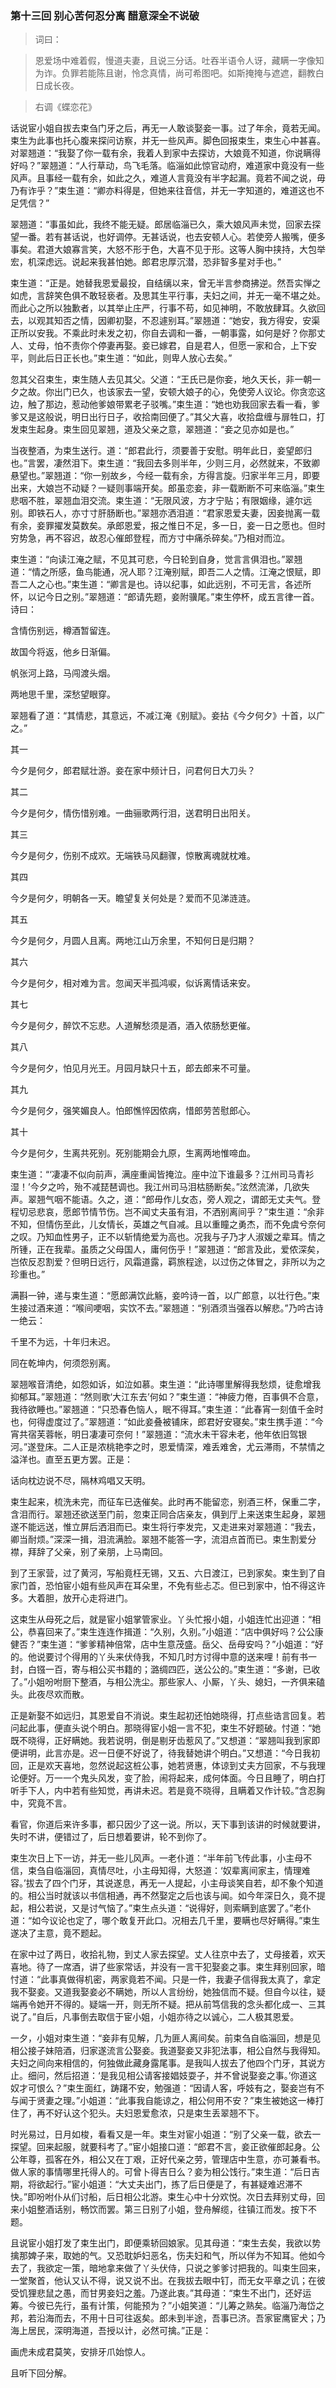<script type="text/javascript">
    var head = document.getElementsByTagName('head')[0];
    cssURL = '/public/article_1.css';
    linkTag = document.createElement('link');
    linkTag.href = cssURL;
    linkTag.setAttribute('type','text/css');
    linkTag.setAttribute('rel','stylesheet');
    head.appendChild(linkTag);
</script>
### 第十三回  别心苦何忍分离  醋意深全不说破 

> 词曰：

> 恩爱场中难着假，慢道夫妻，且说三分话。吐吞半语令人讶，藏瞒一字像知为诈。负罪若能陈且谢，怜念真情，尚可希图吧。如斯掩掩与遮遮，翻教白日成长夜。

> 右调《蝶恋花》

话说宦小姐自拔去束刍门牙之后，再无一人敢谈娶妾一事。过了年余，竟若无闻。束生为此事也托心腹来探问访察，并无一些风声。脚色回报束生，束生心中甚喜。对翠翘道：“我娶了你一载有余，我着人到家中去探访，大娘竟不知道，你说瞒得好吗？”翠翘道：“人行草动，鸟飞毛落。临淄如此惊官动府，难道家中竟没有一些风声。且事经一载有余，如此之久，难道人言竟没有半字起漏。竟若不闻之说，毋乃有诈乎？”束生道：“卿亦料得是，但她来往音信，并无一字知道的，难道这也不足凭信？”

翠翘道：“事虽如此，我终不能无疑。郎居临淄已久，乘大娘风声未觉，回家去探望一番。若有甚话说，也好调停。无甚话说，也去安顿人心。若使旁人搬嘴，便多事矣。君道大娘寡言笑，大怒不形于色，大喜不见于形。这等人胸中挟持，大包举宏，机深虑远。说起来我甚怕她。郎君忠厚沉潜，恐非智多星对手也。”

束生道：“正是。她替我恩爱最投，自结缡以来，曾无半言参商拂逆。然吾实惮之如虎，言辞笑色俱不敢轻亵者。及思其生平行事，夫妇之间，并无一毫不堪之处。而此心之所以独歉者，以其举止庄严，行事不苟，如见神明，不敢放肆耳。久欲回去，以观其知否之情，因卿初娶，不忍遽别耳。”翠翘道：“她安，我方得安，安渠正所以安我。不乘此时未发之初，你自去调和一番，一朝事露，如何是好？你那丈人、丈母，怕不责你个停妻再娶。妾已嫁君，自是君人，但愿一家和合，上下安平，则此后日正长也。”束生道：“如此，则卑人放心去矣。”

忽其父召束生，束生随人去见其父。父道：“王氏已是你妾，地久天长，非一朝一夕之故。你出门已久，也该家去一望，安顿大娘子的心，免使旁人议论。你贪恋这边，触了那边，惹动他爹娘带累老子驳嘴。”束生道：“她也劝我回家去看一看，爹爹又是这般说，明日出行日子，收拾南回便了。”其父大喜，收拾盘缠与扉牲口，打发束生起身。束生回见翠翘，道及父亲之意，翠翘道：“妾之见亦如是也。”

当夜整酒，为束生送行。道：“郎君此行，须要善于安慰。明年此日，妾望郎归也。”言罢，凄然泪下。束生道：“我回去多则半年，少则三月，必然就来，不致卿悬望也。”翠翘道：“你一别故乡，今经一载有余，方得言旋。归家半年三月，即要出来，大娘岂不动疑？一疑则事端开矣。郎虽恋妾，非一载断断不可来临淄。”束生悲咽不胜，翠翘血泪交流。束生道：“无限风波，方才宁贴；有限姻缘，遽尔远别。即铁石人，亦寸寸肝肠断也。”翠翘亦洒泪道：“君家恩爱夫妻，因妾抛离一载有余，妾罪擢发莫数矣。承郎恩爱，报之惟日不足，多一日，妾一日之愿也。但时穷势急，再不容迟，故忍心催郎登程，而方寸中痛杀碎矣。”乃相对而泣。

束生道：“向读江淹之赋，不见其可悲，今日轮到自身，觉言言俱泪也。”翠翘道：“情之所感，鱼鸟能通，况人耶？江淹别赋，即吾二人之情。江淹之恨赋，即吾二人之心也。”束生道：“卿言是也。诗以纪事，如此远别，不可无言，各述所怀，以记今日之别。”翠翘道：“郎请先题，妾附骥尾。”束生停杯，成五言律一首。诗曰：

含情伤别远，樽酒暂留连。

故国今将返，他乡日渐偏。

帆张河上路，马闯渡头烟。

两地思千里，深愁望眼穿。

翠翘看了道：“其情悲，其意远，不减江淹《别赋》。妾拈《今夕何夕》十首，以广之。”

其一

今夕是何夕，郎君赋壮游。妾在家中频计日，问君何日大刀头？

其二

今夕是何夕，情伤惜别难。一曲骊歌两行泪，送君明日出阳关。

其三

今夕是何夕，伤别不成欢。无端铁马风翻骤，惊散离魂就枕难。

其四

今夕是何夕，明朝各一天。瞻望复关何处是？爱而不见涕涟涟。

其五

今夕是何夕，月圆人且离。两地江山万余里，不知何日是归期？

其六

今夕是何夕，相对难为言。忽闻天半孤鸿唳，似诉离情话来安。

其七

今夕是何夕，醉饮不忘悲。人道解愁须是酒，酒入侬肠愁更催。

其八

今夕是何夕，怕见月光王。月园月缺只十五，郎去郎来不可量。

其九

今夕是何夕，强笑媚良人。怕郎憔悴因侬病，惜郎劳苦慰郎心。

其十

今夕是何夕，生离共死别。死别能期会九原，生离两地惟啼血。

束生道：“‘凄凄不似向前声，满座重闻皆掩泣。座中泣下谁最多？江州司马青衫湿！’今夕之吟，殆不减琵琶调也。我江州司马泪枯肠断矣。”泫然流涕，几欲失声。翠翘气咽不能语。久之，道：“郎毋作儿女态，旁人观之，谓郎无丈夫气。登程切忌悲哀，愿郎节情节伤。岂不闻丈夫虽有泪，不洒别离间乎？”束生道：“余非不知，但情伤至此，儿女情长，英雄之气自减。且以重瞳之勇杰，而不免虞兮奈何之叹。乃知血性男子，正不以斩情绝爱为高也。况我与子乃才人淑媛之辈耳。情之所锺，正在我辈。虽质之父母国人，庸何伤乎！”翠翘道：“郎言及此，爱侬深矣，岂侬反忍割爱？但明日远行，风霜道露，羁旅程途，以过伤之体冒之，非所以为之珍重也。”

满斟一钟，递与束生道：“愿郎满饮此觞，妾吟诗一首，以广郎意，以壮行色。”束生接过酒来道：“喉间哽咽，实饮不去。”翠翘道：“别酒须当强吞以解悲。”乃吟古诗一绝云：

千里不为远，十年归未迟。

同在乾坤内，何须怨别离。

翠翘喉音清绝，如怨如诉，如泣如慕。束生道：“此诗哪里解得我愁烦，徒愈增我抑郁耳。”翠翘道：“然则歌‘大江东去’何如？”束生道：“神疲力倦，百事俱不合意，我待欲睡也。”翠翘道：“只恐春色恼人，眠不得耳。”束生道：“此春宵一刻值千金时也，何得虚度过了。”翠翘道：“如此妾叠被铺床，郎君好安寝矣。”束生携手道：“今宵共宿芙蓉帐，明日凄凄可奈何！”翠翘道：“流水未干容未老，他年依旧驾银河。”遂登床。二人正是浓桃艳李之时，恩爱情深，难丢难舍，尤云滞雨，不禁情之溢洋也。直至五更方罢。正是：

话向枕边说不尽，隔林鸡唱又天明。

束生起来，梳洗未完，而征车已迭催矣。此时再不能留恋，别酒三杯，保重二字，含泪而行。翠翘还欲送至门前，忽束正同合店亲友，俱到厅上来送束生起身，翠翘遂不能远送，惟立屏后洒泪而已。束生将行李发完，又走进来对翠翘道：“我去，卿当耐烦。”深深一揖，泪流满脸。翠翘不能答一字，流泪点首而已。束生割爱分襟，拜辞了父亲，别了亲朋，上马南回。

到了王家营，过了黄河，写船竟枉无锡，又五、六日渡江，已到家矣。束生到了自家门首，恐怕宦小姐有些风声在耳朵里，不免有些忐忑。但已到家中，怕不得这许多。大着胆，放开心走将进门。

这束生从母死之后，就是宦小姐掌管家业。丫头忙报小姐，小姐连忙出迎道：“相公，恭喜回来了。”束生连连作揖道：“久别，久别。”小姐道：“店中俱好吗？公公康健否？”束生道：“爹爹精神倍常，店中生意茂盛。岳父、岳母安吗？”小姐道：“好的。他说要讨个得用的丫头来伏侍我，不知几时方讨得中意的送来哩！前有书一封，白镪一百，寄与相公买书籍的；潞绸四匹，送公公的。”束生道：“多谢，已收了。”小姐吩咐厨下整酒，与相公洗尘。那些家人、小厮，丫头、媳妇，一齐俱来磕头。此夜尽欢而散。

正是新娶不如远归，其恩爱自不消说。束生起初还怕她晓得，打点些诰言回复。若问起此事，便直头说个明白。那晓得宦小姐一言不犯，束生不好题破。忖道：“她既不晓得，正好瞒她。我若说明，倒是剔牙齿惹风了。”又想道：“翠翘叫我到家即便讲明，此言亦是。迟一日便不好说了，待我替她讲个明白。”又想道：“今日我初回，正是欢天喜地，忽然说起这桩公事，她若贤惠，体谅到丈夫方回家，不与我理论便好。万一一个鬼头风发，变了脸，闹将起来，成何体面。今日且睡了，明白打听手下人，内中若有些知觉，再讲未迟。若是竟不晓得，且瞒着又作计较。”含忍胸中，究竟不言。

看官，你道后来许多事，都只因少了这一说。所以，天下事到该讲的时候就要讲，失时不讲，便错过了，后日想着要讲，轮不到你了。

束生次日上下一访，并无一些儿风声。一老仆道：“半年前飞传此事，小主母不信，束刍自临淄回，真情尽吐，小主母知得，大怒道：‘奴辈离间家主，情理难容。’拔去了四个门牙，其说遂息，再无一人提起，小主母谈笑自若，却不象个知道的。相公当时就该以书信相通，再不然娶定之后也该与闻。如今年深日久，竟不提起，相公若说，又是讨气恼了。”束生点头道：“说得好，则索瞒到底罢了。”老仆道：“如今议论也定了，哪个敢复开此口。况相去几千里，要瞒也尽好瞒得。”束生遂决了主意，竟不题起。

在家中过了两日，收拾礼物，到丈人家去探望。丈人往京中去了，丈母接着，欢天喜地。待了一席酒，讲了些家常话，并没有一言干犯娶妾之事。束生拜别回家，暗忖道：“此事真做得机密，两家竟若不闻。只是一件，我妻子信得我太真了，拿定我不娶妾。又道我娶妾必不瞒她，所以人言纷纷，她独信而不疑。但自今以往，疑端再令她开不得的。疑端一开，则无所不疑。把从前笃信我的念头都化成一、三其说了。”自后，凡事倒去取信于宦小姐，小姐亦待之以诚心，二人极其恩爱。

一夕，小姐对束生道：“妾非有见解，几为匪人离间矣。前束刍自临淄回，想是见相公接子妹陪酒，归家遂流言公娶妾。我道娶妾又非犯法事，相公自然与我得知。夫妇之间向来相信的，何独做此藏身露尾事。是我叫人拔去了他四个门牙，其说方止。细问，然后招道：‘是我见相公请客接娼妓耍子，并不曾说娶妾之事。’你道这奴才可恨么？”束生面红，踌躇不安，勉强道：“因请人客，呼妓有之，娶妾岂有不与闻于贤妻之理。”小姐道：“此事我自能谅之，相公何用不安？”束生被她这一棒打住了，再不好认这个犯头。夫妇恩爱愈浓，只是束生丢翠翘不下。

时光易过，日月如梭，看看又是一年。束生对宦小姐道：“别了父亲一载，欲去一探望。回来起服，就要科考了。”宦小姐接口道：“郎君不言，妾正欲催郎起身。公公年尊，孤客在外，相公又在丁艰，正好代亲之劳，管理店中生意，亦可兼看书。做人家的事情哪里托得人的。可曾卜得吉日么？妾为相公饯行。”束生道：“后日吉期，将欲起行。”宦小姐道：“大丈夫出门，拣了后日便是了，有甚疑难迟滞不快。”即吩咐仆从们讨船，后日相公北游。束生心中十分欢悦。次日去拜别丈母，回来小姐整酒话别，畅饮而罢。第三日别了小姐，登舟解缆，往镇江而发。按下不题。

且说宦小姐打发了束生出门，即便乘轿回娘家。见其母道：“束生去矣，我欲以势擒那婢子来，取她的气。又恐耽妒妇恶名，伤夫妇和气，所以佯为不知耳。他如今去了，我欲定一策，暗地拿来做了丫头伏侍，只说之爹爹讨把我的。叫束生回来，一堂聚首，他认又认不得，说又说不出。在我拔去眼中钉，而无女平章之讥；在彼受饥狸悲鼠之愚，而甘男妾妇之羞。乃遂此衷。”其母道：“束生不出门，还好运筹。今彼已先行，虽有计策，何能预为？”小姐笑道：“儿筹之熟矣。临淄乃海岱之邦，若沿海而去，不用十日可往返矣。郎未到半途，吾事已济。吾家宦鹰宦犬；乃海上居民，深明海道，吾授以计，必然可擒。”正是：

画虎未成君莫笑，安排牙爪始惊人。

且听下回分解。